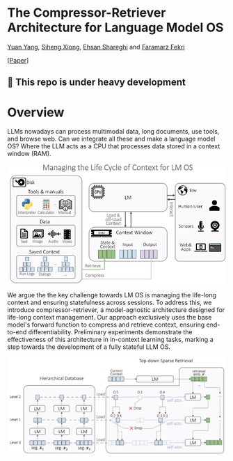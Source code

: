 # The Compressor-Retriever Architecture for Language Model OS

[Yuan Yang](https://gblackout.github.io/), [Siheng Xiong](https://dblp.org/pid/277/4221.html), [Ehsan Shareghi](https://eehsan.github.io/) and [Faramarz Fekri](https://fekri.ece.gatech.edu/)

[[Paper](https://arxiv.org/abs/2409.01495)]

## :construction: This repo is under heavy development

# Overview

LLMs nowadays can process multimodal data, long documents, use tools, and browse web. 
Can we integrate all these and make a language model OS? Where the LLM acts as a CPU that processes data stored in 
a context window (RAM).

![LM-OS](imgs/lm-os.png)


We argue the the key challenge towards LM OS is managing the life-long context and ensuring statefulness across 
sessions. To address this, we introduce compressor-retriever, a model-agnostic architecture designed for life-long 
context management. Our approach exclusively uses the base model's forward function to compress and retrieve context, 
ensuring end-to-end differentiability. Preliminary experiments demonstrate the effectiveness of this architecture in 
in-context learning tasks, marking a step towards the development of a fully stateful LLM OS.

![Compressor-Retriever](imgs/compressor-retriever.png)